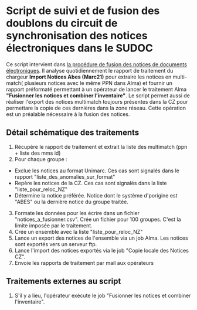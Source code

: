 # Script de suivi et de fusion des doublons du circuit de synchronisation des notices électroniques dans le SUDOC

Ce script intervient dans [la procédure de fusion des notices de documents électroniques](https://rebub.u-bordeaux.fr/index.php/wiki/configuration/alma/gestion-des-ressources/identifier-et-corriger-les-doublons-de-notices-electroniques-dans-le-cadre-du-circuit-de-synchronisation-sudoc/). Il analyse quotidiennement le rapport de traitement du chargeur **Import Notices Abes (Marc21)** pour extraire les notices en multi-match( plusieurs notices avec le même PPN dans Alma) et fournir un rapport préformaté permettant à un opérateur de lancer le traitement Alma **"Fusionner les notices et combiner l'inventaire"**. Le script permet aussi de réaliser l'export des notices multimatch toujours présentes dans la CZ pour permettare la copie de ces dernières dans la zone réseau. Cette opération est un préalable nécessaire à la fusion des notices. 

## Détail schématique  des traitements

1. Récupère le rapport de traitement et extrait la liste des multimatch (ppn + liste des mms id)
2. Pour chaque groupe :
  - Exclue les notices au format Unimarc. Ces cas sont signalés dans le rapport "liste_des_anomalies_sur_format"
  - Repère les notices de la CZ. Ces cas sont signalés dans la liste "liste_pour_reloc_NZ"
  - Détermine la notice préférée. Notice dont le système d'porigine est "ABES" ou la dernière notice du groupe traitée.
3. Formate les données pour les écrire dans un fichier "notices_a_fusionner.csv". Crée un fichier pour 100 groupes. C'est la limite imposée par le traitement.
4. Crée un ensemble avec la liste "liste_pour_reloc_NZ"
5. Lance un export des notices de l'ensemble via un job Alma. Les notices sont exportés vers un serveur ftp.
6. Lance l'import des notices exportés via le job "Copie locale des Notices CZ".
7. Envoie les rapports de traitement par mail aux opérateurs

## Traitements externes au script
1. S'il y a lieu, l'opérateur exécute le job "Fusionner les notices et combiner l'inventaire".
